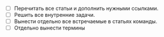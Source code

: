 - [ ] Перечитать все статьи и дополнить нужными ссылками.
- [ ] Решить все внутренние задачи.
- [ ] Вынести отдельно все встречаемые в статьях команды.
- [ ] Отдельно вынести термины